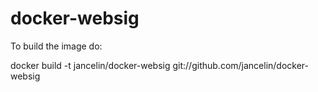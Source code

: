 docker-websig
=============
To build the image do:

docker build -t jancelin/docker-websig git://github.com/jancelin/docker-websig
